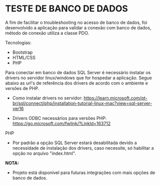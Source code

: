 # TESTE DE BANCO DE DADOS

>>> 
A fim de facilitar o troubleshooting no acesso de banco de dados, foi desenvolvido a aplicação para validar a conexão com banco de dados, método de conexão utiliza a classe PDO.
>>>

>>>
Tecnologias:
  * Bootstrap
  * HTML/CSS
  * PHP
>>>

>>> 
Para conectar em banco de dados SQL Server é necessário instalar os drivers no servidor linux/windows que for hospedar a aplicação. Segue abaixo as url's de referência dos drivers de acordo com o ambiente e versões de PHP.

* Como instalar drivers no servidor:
    https://learn.microsoft.com/pt-br/sql/connect/php/installation-tutorial-linux-mac?view=sql-server-ver16

* Drivers ODBC necessários para versões PHP:
    https://go.microsoft.com/fwlink/?LinkId=163712
>>>

>>>
PHP
* Por padrão a opção SQL Server estará desabilitada devido a necessidade de instalação dos drivers, caso necessite, só habilitar a opção no arquivo "index.html".
>>>

>>>
**NOTA:**
 * Projeto está disponível para futuras integrações com mais opções de banco de dados. 
>>>
